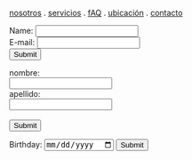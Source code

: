 [nosotros](./nosotros.md) . [servicios](./servicios.md) . [fAQ](./FAQ.md) . [ubicación](./ubicacion.md) . [contacto](./contacto.md)

<form action="https://formspree.io/f/mwkynoyq" method="post">
Name: <input type="text" name="name"><br>
E-mail: <input type="text" name="email"><br>
<input type="submit">
</form>
    
    
 
  <label for="nombre">nombre:</label><br>
  <input type="text" id="fname" name="fname"><br>
  <label for="Apellidos">apellido:</label><br>
  <input type="text" id="lname" name="lname"><br><br>
  <input type="submit" value="Submit">
</form>

<form action="/action_page.php">
  <label for="birthday">Birthday:</label>
  <input type="date" id="birthday" name="birthday">
  <input type="submit" value="Submit">
</form>
